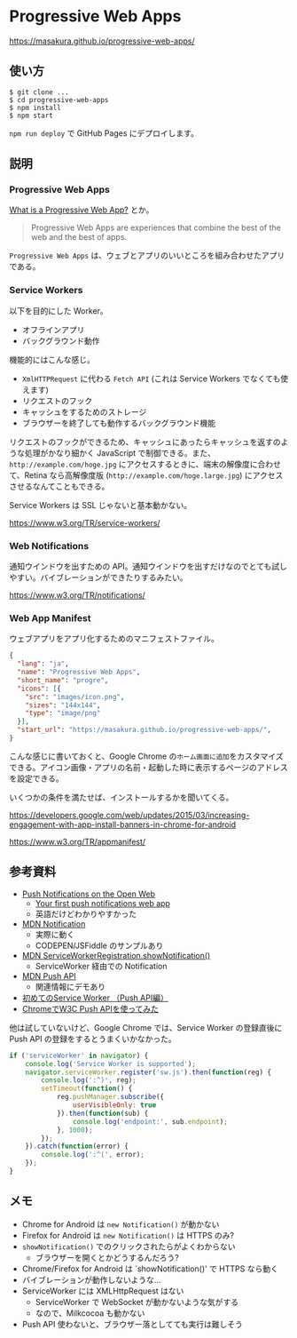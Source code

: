 # Progressive Web Apps

https://masakura.github.io/progressive-web-apps/

## 使い方

```
$ git clone ...
$ cd progressive-web-apps
$ npm install
$ npm start
```

`npm run deploy` で GitHub Pages にデプロイします。


## 説明
### Progressive Web Apps
[What is a Progressive Web App?](https://developers.google.com/web/progressive-web-apps#learnmore) とか。

> Progressive Web Apps are experiences that combine the best of the web and the best of apps.

`Progressive Web Apps` は、ウェブとアプリのいいところを組み合わせたアプリである。


### Service Workers
以下を目的にした Worker。

* オフラインアプリ
* バックグラウンド動作

機能的にはこんな感じ。

* `XmlHTTPRequest` に代わる `Fetch API` (これは Service Workers でなくても使えます)
* リクエストのフック
* キャッシュをするためのストレージ
* ブラウザーを終了しても動作するバックグラウンド機能

リクエストのフックができるため、キャッシュにあったらキャッシュを返すのような処理がかなり細かく JavaScript で制御できる。また、`http://example.com/hoge.jpg` にアクセスするときに、端末の解像度に合わせて、Retina なら高解像度版 (`http://example.com/hoge.large.jpg`) にアクセスさせるなんてこともできる。

Service Workers は SSL じゃないと基本動かない。

https://www.w3.org/TR/service-workers/


### Web Notifications
通知ウインドウを出すための API。通知ウインドウを出すだけなのでとても試しやすい。バイブレーションができたりするみたい。

https://www.w3.org/TR/notifications/


### Web App Manifest
ウェブアプリをアプリ化するためのマニフェストファイル。

```json
{
  "lang": "ja",
  "name": "Progressive Web Apps",
  "short_name": "progre",
  "icons": [{
    "src": "images/icon.png",
    "sizes": "144x144",
    "type": "image/png"
  }],
  "start_url": "https://masakura.github.io/progressive-web-apps/",
}
```

こんな感じに書いておくと、Google Chrome の`ホーム画面に追加`をカスタマイズできる。アイコン画像・アプリの名前・起動した時に表示するページのアドレスを設定できる。

いくつかの条件を満たせば、インストールするかを聞いてくる。

https://developers.google.com/web/updates/2015/03/increasing-engagement-with-app-install-banners-in-chrome-for-android

https://www.w3.org/TR/appmanifest/


## 参考資料
* [Push Notifications on the Open Web](https://developers.google.com/web/updates/2015/03/push-notifications-on-the-open-web)
  - [Your first push notifications web app](https://developers.google.com/web/fundamentals/getting-started/push-notifications/?hl=en)
  - 英語だけどわかりやすかった
* [MDN Notification](https://developer.mozilla.org/ja/docs/Web/API/notification)
  - 実際に動く
  - CODEPEN/JSFiddle のサンプルあり
* [MDN ServiceWorkerRegistration.showNotification()](https://developer.mozilla.org/ja/docs/Web/API/ServiceWorkerRegistration/showNotification)
  - ServiceWorker 経由での Notification
* [MDN Push API](https://developer.mozilla.org/ja/docs/Web/API/Push_API)
  - 関連情報にデモあり
* [初めてのService Worker （Push API編）](http://qiita.com/k-taro/items/26dc55281d414babd495)
* [ChromeでW3C Push APIを使ってみた](http://qiita.com/tomoyukilabs/items/8fffb4280c1914b6aa3d)

他は試していないけど、Google Chrome では、Service Worker の登録直後に Push API の登録をするとうまくいかなかった。

```javascript
if ('serviceWorker' in navigator) {
    console.log('Service Worker is supported');
    navigator.serviceWorker.register('sw.js').then(function(reg) {
        console.log(':^)', reg);
        setTimeout(function() {
            reg.pushManager.subscribe({
                userVisibleOnly: true
            }).then(function(sub) {
                console.log('endpoint:', sub.endpoint);
            }, 1000);
        });
    }).catch(function(error) {
        console.log(':^(', error);
    });
}
```


## メモ
* Chrome for Android は `new Notification()` が動かない
* Firefox for Android は `new Notification()` は HTTPS のみ?
* `showNotification()` でのクリックされたらがよくわからない
  - ブラウザーを開くとかどうするんだろう?
* Chrome/Firefox for Android は `showNotification()' で HTTPS なら動く
* バイブレーションが動作しないような...
* ServiceWorker には XMLHttpRequest はない
  - ServiceWorker で WebSocket が動かないような気がする
  - なので、Milkcocoa も動かない
* Push API 使わないと、ブラウザー落としてても実行は難しそう
